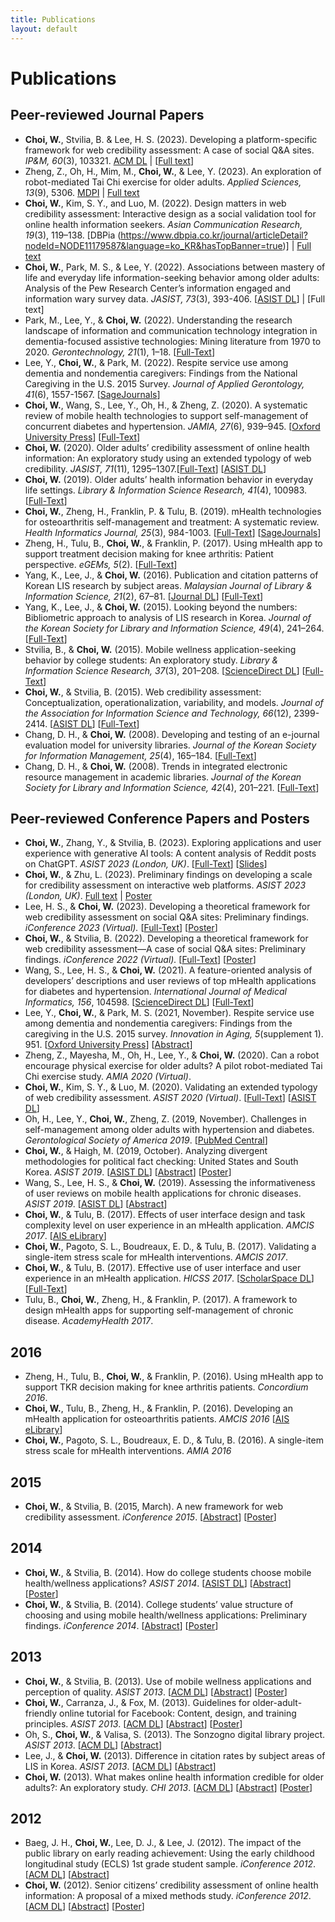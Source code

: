```yaml
---
title: Publications
layout: default
---
```


# Publications
## Peer-reviewed Journal Papers
- **Choi, W.**, Stvilia, B. & Lee, H. S. (2023). Developing a platform-specific framework for web credibility assessment: A case of social Q&A sites. *IP&M, 60*(3), 103321. [ACM DL](https://dl.acm.org/doi/abs/10.1016/j.ipm.2023.103321) &#124; [[Full text](assets/pubs/2023-IPM-Preprint-WebCred.pdf)] 
- Zheng, Z., Oh, H., Mim, M., **Choi, W.**, & Lee, Y. (2023). An exploration of robot-mediated Tai Chi exercise for older adults. *Applied Sciences, 13*(9), 5306. [MDPI](https://www.mdpi.com/2076-3417/13/9/5306) &#124; [Full text](assets/pubs/2023-AS-Paper-Robot-TaiChi.pdf)
- **Choi, W.**, Kim, S. Y., and Luo, M. (2022). Design matters in web credibility assessment: Interactive design as a social validation tool for online health information seekers. *Asian Communication Research, 19*(3), 119–138. [DBPia (https://www.dbpia.co.kr/journal/articleDetail?nodeId=NODE11179587&language=ko_KR&hasTopBanner=true)] &#124; [Full text](https://acr.comm.or.kr/xml/35042/35042.pdf)
- **Choi, W.**, Park, M. S., & Lee, Y. (2022). Associations between mastery of life and everyday life information-seeking behavior among older adults: Analysis of the Pew Research Center’s information engaged and information wary survey data. *JASIST, 73*(3), 393-406. [[ASIST DL](https://asistdl.onlinelibrary.wiley.com/doi/full/10.1002/asi.24556)] &#124; [Full text]
- Park, M., Lee, Y., & **Choi, W.** (2022). Understanding the research landscape of information and communication technology integration in dementia-focused assistive technologies: Mining literature from 1970 to 2020. *Gerontechnology, 21*(1), 1–18. [[Full-Text](https://journal.gerontechnology.org/archives/29a258ebbc7940008f4d2acc7663f2f0.pdf)]
- Lee, Y., **Choi, W.**, & Park, M. (2022). Respite service use among dementia and nondementia caregivers: Findings from the National Caregiving in the U.S. 2015 Survey. *Journal of Applied Gerontology, 41*(6), 1557-1567. [[SageJournals](https://journals.sagepub.com/doi/10.1177/07334648221075620)]
- **Choi, W.**, Wang, S., Lee, Y., Oh, H., & Zheng, Z. (2020). A systematic review of mobile health technologies to support self-management of concurrent diabetes and hypertension. *JAMIA, 27*(6), 939–945. [[Oxford University Press](https://academic.oup.com/jamia/article/27/6/939/5827856)] [[Full-Text](https://watermark.silverchair.com/ocaa029.pdf?token=AQECAHi208BE49Ooan9kkhW_Ercy7Dm3ZL_9Cf3qfKAc485ysgAAA3EwggNtBgkqhkiG9w0BBwagggNeMIIDWgIBADCCA1MGCSqGSIb3DQEHATAeBglghkgBZQMEAS4wEQQMB-oPpG8XX5XYFj22AgEQgIIDJBxJhoQjp2zvYJJ-kKpbXLVMX1PdQNtLZNqbMgbEGGj97ZS7CjkE_JHsqE-SwoZkxLt_8TPH7hZfeOKS_duE0NO0m1PlUQnFp2BoV8wcwnphTiNgUMqKKnoqJiNmnPstXr-VkR6me41VBA6-GFWeje9f7fZQYsGz_q6zK0a4P_gUa-fhlTGi2fHTjivL3KwI5cdQkTgnN4b_csCTLn2C8M5hVTC63a2jTKdQ80RtFUxJXYmWb0B_qXh_RHl0zTLf7x9crgKZxI1cD6ltH_VOxz1t3ZdfxMbZ3tyKMIfV6jOnXOoL2GsVQf4B7Xyi7sFq7wnBDyiu_9OICEQmZWgkMymiPK2JQFQZQTfSyVErHrfLUqnPXuaYDq4wNrg4ykX2gTi1ISPWdTJcdqD7Kl1oJBMOi9DEFy6JGKn7q_Fq5mdhsrn5vf-aZhWGqCmkqmsjEySJ4gxuVv7t1YSBoZn9jYIH8Jp-396O5S_x-eUpEfXe5fIziOCP-BxIOAhLzmAodJH_tWJX6-iiE16H67MO2290CXY_Tm5z5DsISlVTS_ovTaPODhdYSvp3vP97iXyd7klve8qyEuRxg-DjB1aW_98eK_RCwpYj0pKDjeco8-HCMN__J0zv6rGMiwArug_XpPDwOujINtsQkCb_-r6fCzd2uL6FzbAOZj2cDSVK4z2w5kkofneiVcx37aBbd6PRA0zhSuinFVN2Xfdgngm9UfnKRb4IF_PVgeUp-16ql2VkYs5SIaTWArlj-sAvC6mmuVPmnlh9mTCcMPxjeBXEt35WVUnzVYcuBu9LqV9F_bNH4a0wYCZzjLgOHccYFGFjIHt7lOOBHMk6-fujjaudoR9w3y2o0CotcV4TZfcYkYUXH-GT_-6Bam5TCAXhudI7rWc-O5JM7lQvG-cAkIt5K9H4C83gW3H9gXatnNlgkqPjW__Lj6fGljntEqPEvBhZ9vG6rgLClzMn8afFRqa7jv46JzA7lYkszK9j3v9GrMKorl1s9CNOZ061FXnkip3-WDZ4bM_udu1EhpEkAesCLHI6d2lk7eZpgLh6fUimWshfSW5z5Q)]
- **Choi, W.** (2020). Older adults’ credibility assessment of online health information: An exploratory study using an extended typology of web credibility. *JASIST, 71*(11), 1295–1307.[[Full-Text]()] [[ASIST DL](https://asistdl.onlinelibrary.wiley.com/doi/10.1002/asi.24341)]
- **Choi, W.** (2019). Older adults’ health information behavior in everyday life settings. *Library & Information Science Research, 41*(4), 100983. [[Full-Text]()] 
- **Choi, W.**, Zheng, H., Franklin, P. & Tulu, B. (2019). mHealth technologies for osteoarthritis self-management and treatment: A systematic review. *Health Informatics Journal, 25*(3), 984-1003. [[Full-Text](https://journals.sagepub.com/doi/epub/10.1177/1460458217735676)] [[SageJournals](https://journals.sagepub.com/doi/10.1177/1460458217735676)]
- Zheng, H., Tulu, B., **Choi, W.**, & Franklin, P. (2017). Using mHealth app to support treatment decision making for knee arthritis: Patient perspective. *eGEMs, 5*(2). [[Full-Text](https://www.ncbi.nlm.nih.gov/pmc/articles/PMC5994956/)]
- Yang, K., Lee, J., & **Choi, W.** (2016). Publication and citation patterns of Korean LIS research by subject areas. *Malaysian Journal of Library & Information Science, 21*(2), 67–81. [[Journal DL](https://mjlis.um.edu.my/article/view/1711)] [[Full-Text](https://ejournal.um.edu.my/index.php/MJLIS/article/view/1711/2427)]
- Yang, K., Lee, J., & **Choi, W.** (2015). Looking beyond the numbers: Bibliometric approach to analysis of LIS research in Korea. *Journal of the Korean Society for Library and Information Science, 49*(4), 241–264. [[Full-Text](https://koreascience.kr/article/JAKO201504641501978.pdf)]
- Stvilia, B., & **Choi, W.** (2015). Mobile wellness application-seeking behavior by college students: An exploratory study. *Library & Information Science Research, 37*(3), 201–208. [[ScienceDirect DL](https://www.sciencedirect.com/science/article/pii/S0740818815000596)] [[Full-Text](https://pdf.sciencedirectassets.com/272068/1-s2.0-S0740818815X0003X/1-s2.0-S0740818815000596/main.pdf?X-Amz-Security-Token=IQoJb3JpZ2luX2VjEGYaCXVzLWVhc3QtMSJGMEQCIB6rENgnv1doJ%2FzPmefcJv3EBZWSXP1mcPLK1Ez88iOcAiA0P4RL2j6JfeUlEnx75Z9JSlHgOdYKsSflugWY%2B5AYwiq7BQiv%2F%2F%2F%2F%2F%2F%2F%2F%2F%2F8BEAUaDDA1OTAwMzU0Njg2NSIMbb60f8VwlWFn00nlKo8FzxpJLpDeipfzyoLBg1aOdF%2F4xMG%2FMZRJDpcnWjLtK31pn8Ppqrs56s9nMfg9J136OGACChM8Ny7DkheirPSw4tliNkTfkoNiZ1Go8J6WCwQKalALQb2G74ZUvjI9SII2DZSPzIwPemmDxRbsZ1bWP6vbis4ZGFqwcJrovFXbpWoraa72kcnvQViOR2Khq5j5lgUTPScoXt79hrJm3Qdkr4Oez2uuMGRrG27%2Fszx7oGTVoMg71kMDZFWKyt9vHxoIcQUGQSTbE2VqKUI23jsLfF4ufNemBj%2BqtnL4MlIDx3UDHDs6CqoiWOYQQrSiFYYLtd2R4tfSdssSGtvpfcNOWp1%2F5OBmNqUEdpYeJ3opkRN%2Ffcl7DUfrGNjkbw2PCf2u816u6UwuDLRsWPwNsrNfn1SxV%2Fsfqaiqq58jBwTHiaPV6X99y364fXQT8ux8Kx5Pdd9ItvN97uxTI9wRKCkaQL%2FfcvrHr0IyD2L77%2BrQT9ugKzZAA7LDlYOUx0%2B7uEeKe2XN75wrdfqXI7%2BZL2836XHhh1UjIQvMWMVtIsbiOC0%2Fm51Uc3tTWAi0nFxrLs18%2ByWhfPsel6IwGSdp5Kfox3P8YBhVZpIebOgZcrmIiBl4HXk%2FzJVj%2BfRYCqzyL8Zpux9RL1udXIvf3nge1CBrvADk2FlnjsnE1Op%2FVVakYJV42aCZ5mNcLP2qE%2FrBeKVRaOVlJkjW%2BsSk6OdWOORg0F0uKEkPMc%2Fn%2F%2F80%2FTZW8ow9AopnIvJxoxyS5LMNVAPUY%2B%2F%2FVnbXWW2ZzEUei%2BXfH28No%2FShqdE1kdKE90kNSyuqIoqbS%2BKgXAE0xB36FY10336tYMnt2wtBwsmNjxO7FeAo%2BW0QeQmmPq%2B6i6rtSzCEuN%2BqBjqyAUBmIy4azrC051AoNkaqD5Rw348PQWv2M87rrNGpkEKoM%2B5XZLFQ1Svw7M28TrRcDd%2FjUSu7TUC6ELCCSWmiaF1uMpT02vOY9HVK4imn2VbiKUA2ak0N%2By9SR5BXq%2FUDYRKEN9RvL%2BnZZgK1Tk6omSuQ8Gazc%2B0wWiTMxjmT%2F9s8Jy%2BHlbLV23hmEg1Q%2BlkyHfZuGIWpucQyycntGfYlQJ9pG%2Fa69BPo2yDTBGgzmh4hWuQ%3D&X-Amz-Algorithm=AWS4-HMAC-SHA256&X-Amz-Date=20231117T215707Z&X-Amz-SignedHeaders=host&X-Amz-Expires=300&X-Amz-Credential=ASIAQ3PHCVTYYGS6SXTJ%2F20231117%2Fus-east-1%2Fs3%2Faws4_request&X-Amz-Signature=22bda24fdfd65ba85bc93578f83035f8d1ffa0148a84b4256066d2eb30a9a697&hash=be39e540589ac53cede15753198b05fd3281eaacdaaed9bda1d489e35596c423&host=68042c943591013ac2b2430a89b270f6af2c76d8dfd086a07176afe7c76c2c61&pii=S0740818815000596&tid=spdf-dd22dd14-f549-4ba8-9c56-414dd708e6ec&sid=ded9820a4850f4401c8999e6e77740c0207agxrqa&type=client&tsoh=d3d3LnNjaWVuY2VkaXJlY3QuY29t&ua=0f155e55590d5100575050&rr=827b3a411e7e26cf&cc=us)]
- **Choi, W.**, & Stvilia, B. (2015). Web credibility assessment: Conceptualization, operationalization, variability, and models. *Journal of the Association for Information Science and Technology, 66*(12), 2399-2414. [[ASIST DL](https://asistdl.onlinelibrary.wiley.com/doi/full/10.1002/asi.23543)] [[Full-Text](https://asistdl.onlinelibrary.wiley.com/doi/epdf/10.1002/asi.23543)]
- Chang, D. H., & **Choi, W.** (2008). Developing and testing of an e-journal evaluation model for university libraries. *Journal of the Korean Society for Information Management, 25*(4), 165–184. [[Full-Text](https://accesson.kr/kosim/assets/pdf/391/journal-25-4-165.pdf)]
- Chang, D. H., & **Choi, W.** (2008). Trends in integrated electronic resource management in academic libraries. *Journal of the Korean Society for Library and Information Science, 42*(4), 201–221. [[Full-Text](https://koreascience.kr/article/JAKO200815541062975.pdf)]

## Peer-reviewed Conference Papers and Posters
- **Choi, W.**, Zhang, Y., & Stvilia, B. (2023). Exploring applications and user experience with generative AI tools: A content analysis of Reddit posts on ChatGPT. *ASIST 2023 (London, UK)*. [[Full-Text](https://asistdl.onlinelibrary.wiley.com/doi/epdf/10.1002/pra2.823)] [[Slides](assets/pubs/2023-ASIST-ShortPaper.pdf)]
- **Choi, W.**, & Zhu, L. (2023). Preliminary findings on developing a scale for credibility assessment on interactive web platforms. *ASIST 2023 (London, UK)*. [Full text](https://asistdl.onlinelibrary.wiley.com/doi/epdf/10.1002/pra2.901) &#124; [Poster](assets/pubs/2023-ASIST-Poster-Scale-Dev.pdf)
- Lee, H. S., & **Choi, W.** (2023). Developing a theoretical framework for web credibility assessment on social Q&A sites: Preliminary findings. *iConference 2023 (Virtual).* [[Full-Text](https://www.ideals.illinois.edu/items/126389)] [[Poster](assets/pubs/2023-iConference-Poster.pdf)]
- **Choi, W.**, & Stvilia, B. (2022). Developing a theoretical framework for web credibility assessment—A case of social Q&A sites: Preliminary findings. *iConference 2022 (Virtual).* [[Full-Text](https://www.ideals.illinois.edu/items/123089)] [[Poster](assets/pubs/2022-iConference-Poster.pdf)]
- Wang, S., Lee, H. S., & **Choi, W.** (2021). A feature-oriented analysis of developers’ descriptions and user reviews of top mHealth applications for diabetes and hypertension. *International Journal of Medical Informatics, 156*, 104598. [[ScienceDirect DL](https://www.sciencedirect.com/science/article/abs/pii/S1386505621002240)] [[Full-Text](https://www.clinicalkey.com/service/content/pdf/watermarked/1-s2.0-S1386505621002240.pdf?locale=en_US&searchIndex=)]
- Lee, Y., **Choi, W.**, & Park, M. S. (2021, November). Respite service use among dementia and nondementia caregivers: Findings from the caregiving in the U.S. 2015 survey. *Innovation in Aging, 5*(supplement 1). 951. [[Oxford University Press](https://academic.oup.com/innovateage/article/5/Supplement_1/951/6468175?login=true)] [[Abstract](https://watermark.silverchair.com/igab046.3433.pdf?token=AQECAHi208BE49Ooan9kkhW_Ercy7Dm3ZL_9Cf3qfKAc485ysgAAA5swggOXBgkqhkiG9w0BBwagggOIMIIDhAIBADCCA30GCSqGSIb3DQEHATAeBglghkgBZQMEAS4wEQQMTxwxt5V8WkcbQXZxAgEQgIIDToQvnbCNzloO7Y3VDtYsanlTZjmKRffZ04_SrdmAFQauFWUwnEhUvL1-TkC5KL0hUoQo3hLbVxrHG8C8Fa88_ilThWrBUTeC9-upsIhSJNdW04aIY05_Z5eygc8sz5t2qUUvEV5aquiLuJpNLgJvFs5ObjFJQGslg0ODMYvdgYIWhn-xx3Lz_PEd9goDdqqSjzUvPy5KRQZ-B2z22MABH1ISy18QAs47kNa66UXbvhvNymWvteVNkiMsau0aEZcBR2Er13STsYoFAe4mtfer-b8mJfOrBO0B8VJOZY7BKibXhDttHtX_xga1WRofW-66b1GpI2Dp_tn6HCY5KqoLotlx-k9GFJt9VzFyGYJcD6CNh56kObi_fpDp047X_Ep7nSN0-1R4dv39pKTsAQhVsv6Y-V019s80CPXX2EK8vgogVPY0-c8nvaZNKuBR26e6UxGNJtS_EoZ-ThOECLHIiUIKX5k6SdRNqgcNeWRzV452GFMYzU66ZtG4fwIssscBOidIS89UIvcJrdwzJmgmsWKcBVlvua9dDuq1jkuzNuV_Cj4nlRpAAyA7c85gDNBU0bI7B1f-nI6jeAloXi1ikQcwn0o5vYf0bikvOuBmXvK-XSrXO_Q-ZAF6gmKestiWPUaQXLEL3E0dFKW9VHwlqP4WjrbGzRd2smUThS1g-gB4xiVhW65dcuT4CN8W5d-dhJX0thTBw7zVovLd94XkzK2GdYaVRvEWlHCtZ-x940Iko0Kq7jmJeUAFmQfEmCXBunKVb4RXIrLaNH3yu027wKcLY4vOH7WM0rTuHg6DdMceiPoaUCywI0ngYcSfQn39BU2MqvXB7tcsTh_bx8zs0QGDP4fHFUDmzVjfI0mZ2vZxt9DyTg3uLF2BnwpctX08x5DVorBE8XM-cUWdopii7Zwqe3ySc8iNIwJeqnSeddYqETzMBQaQduzg53M3dRf1wroV9-gSOjixRpPqsFnf5l_4aOSOLRu4Lw-vMM6kGuqzZNJxS10Cja3Oplv6M8CJ-QCJtJctWI1L9l43QWPNTYNP8twBb9elmEj26jTJcbNydbaHPBGjJM9MMRniLhbnTwPBs3Q9vcz0go6l_xhYi_dvrHschQ_-eLqEfcgOkQ)]
- Zheng, Z., Mayesha, M., Oh, H., Lee, Y., & **Choi, W.** (2020). Can a robot encourage physical exercise for older adults? A pilot robot-mediated Tai Chi exercise study. *AMIA 2020 (Virtual)*.  
- **Choi, W.**, Kim, S. Y., & Luo, M. (2020). Validating an extended typology of web credibility assessment. *ASIST 2020 (Virtual)*. [[Full-Text](https://asistdl.onlinelibrary.wiley.com/doi/epdf/10.1002/pra2.357)] [[ASIST DL](https://asistdl.onlinelibrary.wiley.com/doi/full/10.1002/pra2.357)] 
- Oh, H., Lee, Y., **Choi, W.**, Zheng, Z. (2019, November). Challenges in self-management among older adults with hypertension and diabetes. *Gerontological Society of America 2019*. [[PubMed Central](https://www.ncbi.nlm.nih.gov/pmc/articles/PMC6840688/)]
- **Choi, W.**, & Haigh, M. (2019, October). Analyzing divergent methodologies for political fact checking: United States and South Korea. *ASIST 2019*. [[ASIST DL](https://asistdl.onlinelibrary.wiley.com/doi/10.1002/pra2.112)] [[Abstract](https://asistdl.onlinelibrary.wiley.com/doi/epdf/10.1002/pra2.112)] [[Poster](assets/pubs/2019-ASIST-Poster-Fake-News.pdf)]
- Wang, S., Lee, H. S., & **Choi, W.** (2019). Assessing the informativeness of user reviews on mobile health applications for chronic diseases. *ASIST 2019*. [[ASIST DL](https://asistdl.onlinelibrary.wiley.com/doi/full/10.1002/pra2.178)] [[Abstract](https://asistdl.onlinelibrary.wiley.com/doi/epdf/10.1002/pra2.178)]
- **Choi, W.**, & Tulu, B. (2017). Effects of user interface design and task complexity level on user experience in an mHealth application. *AMCIS 2017*. [[AIS eLibrary](https://aisel.aisnet.org/amcis2017/Healthcare/Presentations/43/)] 
-	**Choi, W.**, Pagoto, S. L., Boudreaux, E. D., & Tulu, B. (2017). Validating a single-item stress scale for mHealth interventions. *AMCIS 2017*. 
-	**Choi, W.**, & Tulu, B. (2017). Effective use of user interface and user experience in an mHealth application. *HICSS 2017*. [[ScholarSpace DL](https://scholarspace.manoa.hawaii.edu/items/75763010-34cc-4cf1-9c5d-eff1447bdd3b/full)] [[Full-Text](https://scholarspace.manoa.hawaii.edu/server/api/core/bitstreams/488fdf26-ec37-4acc-aa78-2dd627d552aa/content)]
-	Tulu, B., **Choi, W.**, Zheng, H., & Franklin, P. (2017). A framework to design mHealth apps for supporting self-management of chronic disease. *AcademyHealth 2017*.

## 2016
-	Zheng, H., Tulu, B., **Choi, W.**, & Franklin, P. (2016). Using mHealth app to support TKR decision making for knee arthritis patients. *Concordium 2016*. 
-	**Choi, W.**, Tulu, B., Zheng, H., & Franklin, P. (2016). Developing an mHealth application for osteoarthritis patients. *AMCIS 2016* [[AIS eLibrary](https://aisel.aisnet.org/amcis2016/Health/Presentations/25/)]
- **Choi, W.**, Pagoto, S. L., Boudreaux, E. D., & Tulu, B. (2016). A single-item stress scale for mHealth interventions. *AMIA 2016*

## 2015

- **Choi, W.**, & Stvilia, B. (2015, March). A new framework for web credibility assessment. *iConference 2015*. [[Abstract](https://www.ideals.illinois.edu/items/73945)] [[Poster](assets/pubs/2015-iConference-Poster.pdf)] 

## 2014
- **Choi, W.**, & Stvilia, B. (2014). How do college students choose mobile health/wellness applications? *ASIST 2014*. [[ASIST DL](https://asistdl.onlinelibrary.wiley.com/doi/full/10.1002/meet.2014.14505101115)] [[Abstract](https://asistdl.onlinelibrary.wiley.com/doi/pdf/10.1002/meet.2014.14505101115)] [[Poster](assets/pubs/2014-ASIST-Poster.pdf)]
- **Choi, W.**, & Stvilia, B. (2014). College students’ value structure of choosing and using mobile health/wellness applications: Preliminary findings. *iConference 2014*. [[Abstract](https://www.ideals.illinois.edu/items/47352)] [[Poster](assets/pubs/2014-iConference-Poster.pdf)]

## 2013
- **Choi, W.**, & Stvilia, B. (2013). Use of mobile wellness applications and perception of quality. *ASIST 2013*. [[ACM DL](https://dl.acm.org/doi/10.5555/2655780.2655928)] [[Abstract](https://dl.acm.org/doi/pdf/10.5555/2655780.2655928)] [[Poster](assets/pubs/2013-ASIST-Poster-Mobile-App.pdf)]
- **Choi, W.**, Carranza, J., & Fox, M. (2013). Guidelines for older-adult-friendly online tutorial for Facebook: Content, design, and training principles. *ASIST 2013*. [[ACM DL](https://dl.acm.org/doi/10.5555/2655780.2655929)] [[Abstract](https://dl.acm.org/doi/pdf/10.5555/2655780.2655929)] [[Poster](assets/pubs/2013-ASIST-Poster-Facebook.pdf)]
- Oh, S., **Choi, W.**, & Valisa, S. (2013). The Sonzogno digital library project. *ASIST 2013*. [[ACM DL](https://dl.acm.org/doi/10.5555/2655780.2655919)] [[Abstract](https://dl.acm.org/doi/pdf/10.5555/2655780.2655919)]  
- Lee, J., & **Choi, W.** (2013). Difference in citation rates by subject areas of LIS in Korea. *ASIST 2013*. [[ACM DL](https://dl.acm.org/doi/10.5555/2655780.2655931)] [[Abstract](https://dl.acm.org/doi/pdf/10.5555/2655780.2655931)]
- **Choi, W.** (2013). What makes online health information credible for older adults?: An exploratory study. *CHI 2013*. [[ACM DL](https://dl.acm.org/doi/10.1145/2468356.2479491)] [[Abstract](https://dl.acm.org/doi/pdf/10.1145/2468356.2479491)] [[Poster](assets/pubs/2013-CHI-Poster.pdf)]

## 2012
- Baeg, J. H., **Choi, W.**, Lee, D. J., & Lee, J. (2012). The impact of the public library on early reading achievement: Using the early childhood longitudinal study (ECLS) 1st grade student sample. *iConference 2012*. [[ACM DL](https://dl.acm.org/doi/10.1145/2132176.2132279)] [[Abstract](https://dl.acm.org/doi/pdf/10.1145/2132176.2132279)]
- **Choi, W.** (2012). Senior citizens’ credibility assessment of online health information: A proposal of a mixed methods study. *iConference 2012*. [[ACM DL](https://dl.acm.org/doi/10.1145/2132176.2132313)] [[Abstract](https://dl.acm.org/doi/pdf/10.1145/2132176.2132313)] [[Poster](assets/pubs/2012-iConference-Poster.pdf)]
